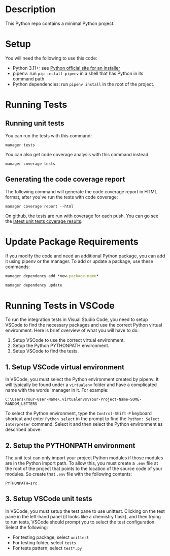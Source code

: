 # Description

This Python repo contains a minimal Python project.

# Setup

You will need the following to use this code:

- Python 3.11+: see [Python official site for an installer](https://www.python.org/)
- pipenv: run `pip install pipenv` in a shell that has Python in its command path.
- Python dependencies: run `pipenv install` in the root of the project.


# Running Tests

## Running unit tests

You can run the tests with this command:

```Running tests
manager tests
```

You can also get code coverage analysis with this command instead:

```Running tests with code coverage
manager coverage tests
```

## Generating the code coverage report

The following command will generate the code coverage report in HTML
format, after you've run the tests with code coverage:

```Generate code coverage report in HTML
manager coverage report --html
```

On github, the tests are run with coverage for each push. You can go see
the [latest unit tests coverage results](https://github.com/pierrebai/minimal-python-project/blob/main/unit-tests-coverage.txt).


# Update Package Requirements

If you modify the code and need an additional Python package, you can add it
using pipenv or the manager. To add or update a package, use these commands:

```cmd
manager dependency add *new-package-name*
```

```cmd
manager dependency update
```


# Running Tests in VSCode

To run the integration tests in Visual Studio Code, you need to setup VSCode to
find the necessary packages and use the correct Python virtual environment.
Here is brief overview of what you will have to do:

1. Setup VSCode to use the correct virtual environment.
2. Setup the Python PYTHONPATH environment.
3. Setup VSCode to find the tests.

## 1. Setup VSCode virtual environment

In VSCode, you must select the Python environment created by pipenv. It will
typically be found under a `virtualenv` folder and have a complicated name with
the words `manager in it. For example:

```
C:\Users\Your-User-Name\.virtualenvs\Your-Project-Name-SOME-RANDOM_LETTERS
```

To select the Python environment, type the `Control-Shift-P` keyboard shortcut
and enter `Python select` in the prompt to find the `Python: Select Interpreter`
command. Select it and then select the Python environment as described above.

## 2. Setup the PYTHONPATH environment

The unit test can only import your project Python modules if those modules are
in the Python import path. To allow this, you must create a `.env` file at the
root of the project that points to the location of the source code of your
modules. So create that `.env` file with the following contents:

```.env
PYTHONPATH=src
```

## 3. Setup VSCode unit tests

In VSCode, you must setup the test pane to use unittest. Clicking on the test
pane in the left-hand panel (it looks like a chemistry flask), and then trying
to run tests, VSCode should prompt you to select the test configuration. Select
the following:

* For testing package, select `unittest`
* For testing folder, select `tests`
* For tests pattern, select `test*.py`

